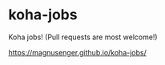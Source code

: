 # koha-jobs

Koha jobs! (Pull requests are most welcome!) 

https://magnusenger.github.io/koha-jobs/

